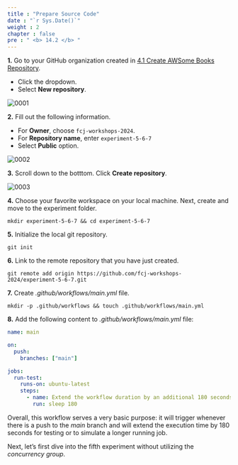 ```yaml
---
title : "Prepare Source Code"
date : "`r Sys.Date()`"
weight : 2
chapter : false
pre : " <b> 14.2 </b> "
---
```


**1.** Go to your GitHub organization created in [4.1 Create AWSome Books Repository](4-Preparation/1-Create-AWSome-Books-Repository).

- Click the dropdown.
- Select **New repository**.

![0001](/images/13/2/0001.svg?featherlight=false&width=100pc)

**2.** Fill out the following information.

- For **Owner**, choose `fcj-workshops-2024`.
- For **Repository name**, enter `experiment-5-6-7` 
- Select **Public** option.

![0002](/images/14/2/0001.svg?featherlight=false&width=100pc)

**3.** Scroll down to the botttom. Click **Create repository**.

![0003](/images/4/1/00010.svg?featherlight=false&width=100pc)

**4.** Choose your favorite workspace on your local machine. Next, create and move to the experiment folder.

```git
mkdir experiment-5-6-7 && cd experiment-5-6-7
```

**5.** Initialize the local git repository.

```git
git init
```

**6.** Link to the remote repository that you have just created.

```git
git remote add origin https://github.com/fcj-workshops-2024/experiment-5-6-7.git
```

**7.** Create *.github/workflows/main.yml* file.

```git
mkdir -p .github/workflows && touch .github/workflows/main.yml
```

**8.** Add the following content to *.github/workflows/main.yml* file:

```yml
name: main

on:
  push:
    branches: ["main"]

jobs:
  run-test:
    runs-on: ubuntu-latest
    steps:
      - name: Extend the workflow duration by an additional 180 seconds.
        run: sleep 180
```

Overall, this workflow serves a very basic purpose: it will trigger whenever there is a push to the *main* branch and will extend the execution time by 180 seconds for testing or to simulate a longer running job.

Next, let’s first dive into the fifth experiment without utilizing the *concurrency group*.